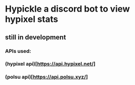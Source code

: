 # Hypickle a discord bot to view hypixel stats
## still in development

###  APIs used:
### (hypixel api)[https://api.hypixel.net/]
### (polsu api)[https://api.polsu.xyz/]
